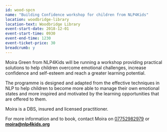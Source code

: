 ```yaml
---
id: wood-spcn
name: "Building Confidence workshop for children from NLP4Kids"
location: woodbridge-library
location-text: Woodbridge Library
event-start-date: 2018-12-01
event-start-time: 0930
event-end-time: 1230
event-ticket-price: 30
breadcrumb: y
---
```


Moira Green from NLP4Kids will be running a workshop providing practical solutions to help children overcome emotional challenges, increase confidence and self-esteem and reach a greater learning potential.

The programme is designed and adapted from the effective techniques in NLP to help children to become more able to manage their own emotional states and more inspired and motivated by the learning opportunities that are offered to them.

Moira is a DBS, insured and licensed practitioner.

For more information and to book, contact Moira on [07752982979](tel:07752982979) or **moira@nlp4kids.org**
